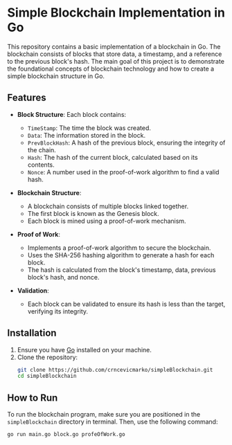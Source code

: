 # Simple Blockchain Implementation in Go

This repository contains a basic implementation of a blockchain in Go. The blockchain consists of blocks that store data, a timestamp, and a reference to the previous block's hash. The main goal of this project is to demonstrate the foundational concepts of blockchain technology and how to create a simple blockchain structure in Go.

## Features

- **Block Structure**: Each block contains:
  - `TimeStamp`: The time the block was created.
  - `Data`: The information stored in the block.
  - `PrevBlockHash`: A hash of the previous block, ensuring the integrity of the chain.
  - `Hash`: The hash of the current block, calculated based on its contents.
  - `Nonce`: A number used in the proof-of-work algorithm to find a valid hash.

- **Blockchain Structure**:
  - A blockchain consists of multiple blocks linked together.
  - The first block is known as the Genesis block.
  - Each block is mined using a proof-of-work mechanism.

- **Proof of Work**:
  - Implements a proof-of-work algorithm to secure the blockchain.
  - Uses the SHA-256 hashing algorithm to generate a hash for each block.
  - The hash is calculated from the block's timestamp, data, previous block's hash, and nonce.

- **Validation**:
  - Each block can be validated to ensure its hash is less than the target, verifying its integrity.

## Installation

1. Ensure you have [Go](https://golang.org/dl/) installed on your machine.
2. Clone the repository:
   ```bash
   git clone https://github.com/crncevicmarko/simpleBlockchain.git
   cd simpleBlockchain

## How to Run

To run the blockchain program, make sure you are positioned in the `simpleBlockchain` directory in terminal. Then, use the following command:

```bash
go run main.go block.go profeOfWork.go
